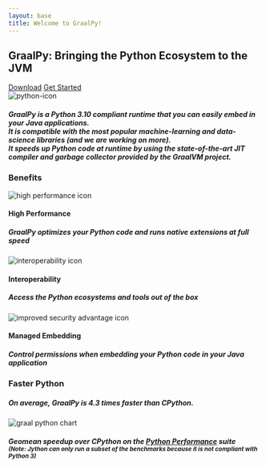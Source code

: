 ```yaml
---
layout: base
title: Welcome to GraalPy!
---
```


<section>
  <div>
    <div class="hi">
      <div class="container">
        <div class="hi__row">
          <div class="hi__body">
            <h1 class="hi__title">GraalPy: Bringing the Python Ecosystem to the JVM</h1>
            <div class="hi__buttons">
              <a href='{{ "/downloads/" | relative_url }}' class="btn btn-primary">Download</a>
              <a href='{{ "/docs/getting-started/" | relative_url }}' class="btn btn-primary">Get Started</a>
            </div>
          </div>
          <div class="hi__image">
            <img src='{{ "/resources/img/home/python-logo.svg" | relative_url }}' alt="python-icon">
          </div>
        </div>
      </div>
    </div>
  </div>
</section>

<section class="home__overview">
  <div class="container">
    <div class="home__overview-text">
      <h5>
        GraalPy is a Python 3.10 compliant runtime that you can easily embed in your Java applications.
        <br>
        It is compatible with the most popular machine-learning and data-science libraries (and we are working on more).
        <br>
        It speeds up Python code at runtime by using the state-of-the-art JIT compiler and garbage collector provided by the GraalVM project.
      </h5>
    </div>
  </div>
</section>

<!-- Benefits -->

<!-- 
Need to add the following
GraalPy is a Python solution for Java, offering the following **advantages** for the Java developers:

* GraalPy brings modern Python data science libraries into Java applications. Safely embed Python libraries in Java projects thanks to GraalPy.
* GraalPy is a Python 3 replacement for Jython. Use Java libraries from Python or move your Jython applications to GraalPy for high performance and modern language features, while preserving an easy interoperability with Java.
* Possibility to create native executables using GraalVM Native Image. Since Python libraries are embed in Java, you can easily generate native images of this Java-Python application to achieve an instantaneous startup.
-->

<section class="content-section">
  <div class="pybenefits">
    <div class="container">
      <h3 class="pybenefits__maintitle">Benefits</h3>
      <div class="pybenefits__row">
        <div class="pybenefits__card">
          <div class="pybenefits__icon">
            <img src='{{ "/resources/img/home/high-peformance-icon.svg" | relative_url }}' alt="high performance icon">
          </div>
          <div class="pybenefits__title">
            <h4>High Performance</h4>
          </div>
          <div class="pybenefits__text">
            <h5>GraalPy optimizes your Python code and runs native extensions at full speed
            </h5>
          </div>
        </div>
        <div class="pybenefits__card">
          <div class="pybenefits__icon">
            <img src='{{ "/resources/img/home/interoperability-icon.svg" | relative_url }}' alt="interoperability icon">
          </div>
          <div class="pybenefits__title">
            <h4>Interoperability</h4>
          </div>
          <div class="pybenefits__text">
            <h5>Access the Python ecosystems and tools out of the box
            </h5>
          </div>
        </div>
        <div class="pybenefits__card">
          <div class="pybenefits__icon">
            <img src='{{ "/resources/img/home/managed-exec-icon.svg" | relative_url }}'
              alt="improved security advantage icon">
          </div>
          <div class="pybenefits__title">
            <h4>Managed Embedding</h4>
          </div>
          <div class="pybenefits__text">
            <h5>Control permissions when embedding your Python code in your Java application
            </h5>
          </div>
        </div>
      </div>
    </div>
  </div>
</section>

<!-- Benchmarks -->
<section class="content-section">
  <div class="wrapper">
    <div class="pyperform">
      <div class="container">
        <h3 class="pypage__title">Faster Python</h3>
        <div class="pyperform__text">
          <h5>On average, GraalPy is 4.3 times faster than CPython.</h5>
        </div>
        <div>
          <img src='{{ "/resources/img/home/graalpy-chart.svg" | relative_url }}' alt="graal python chart">
        </div>
        <div class="pyperform__text pyperform__text-bot">
          <h5>Geomean speedup over CPython on the <a href="https://pyperformance.readthedocs.io/" target="_blank">Python Performance</a>
            suite
            <br>
            <span style="font-size: smaller;">
              (<strong>Note</strong>: Jython can only run a subset of the benchmarks because it is not compliant with Python 3)
            </span>
          </h5>
        </div>
      </div>
    </div>
  </div>
</section>
